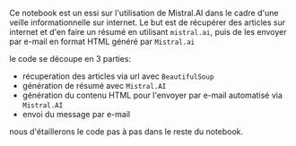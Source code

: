 Ce notebook est un essi sur l'utilisation de Mistral.AI dans le cadre d'une veille informationnelle sur internet.
Le but est de récupérer des articles sur internet et d'en faire un résumé en utilisant `mistral.ai`, puis de les envoyer par e-mail en format HTML généré par `Mistral.ai`

le code se découpe en 3 parties:

- récuperation des articles via url avec `BeautifulSoup`
- génération de résumé avec `Mistral.AI`
- génération du contenu HTML pour l'envoyer par e-mail automatisé via `Mistral.AI`
- envoi du message par e-mail

nous d'étaillerons le code pas à pas dans le reste du notebook.
